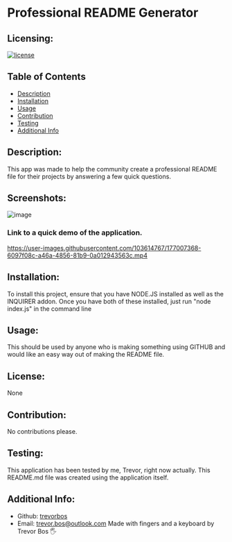 # Professional README Generator

  ## Licensing:
  [![license](https://img.shields.io/badge/license-None-blue)](https://shields.io)

  ## Table of Contents 
  - [Description](#description)
  - [Installation](#installation)
  - [Usage](#usage)
  - [Contribution](#contribution)
  - [Testing](#testing)
  - [Additional Info](#additional-info)

  ## Description:
  This app was made to help the community create a professional README file for their projects by answering a few quick questions.
  
  ## Screenshots:
  ![image](https://user-images.githubusercontent.com/103614767/177007192-7455e7c6-7a5b-459a-b8c1-09773e657086.png)
  ### Link to a quick demo of the application.
  https://user-images.githubusercontent.com/103614767/177007368-6097f08c-a46a-4856-81b9-0a012943563c.mp4

  ## Installation:
  To install this project, ensure that you have NODE.JS installed as well as the INQUIRER addon. Once you have both of these installed, just run "node index.js" in the command line

  ## Usage:
  This should be used by anyone who is making something using GITHUB and would like an easy way out of making the README file.

  ## License:
  None

  ## Contribution:
  No contributions please.

  ## Testing:
  This application has been tested by me, Trevor, right now actually. This README.md file was created using the application itself.
  
  ## Additional Info:
  - Github: [trevorbos](https://github.com/trevorbos)
  - Email: trevor.bos@outlook.com 
  Made with fingers and a keyboard by Trevor Bos 🖐️

